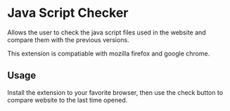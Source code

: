 # Java Script Checker

Allows the user to check the java script files used in the website and compare them with the previous versions.

This extension is compatiable with mozilla firefox and google chrome.

## Usage

Install the extension to your favorite browser, then use the check button to compare website to the last time opened.